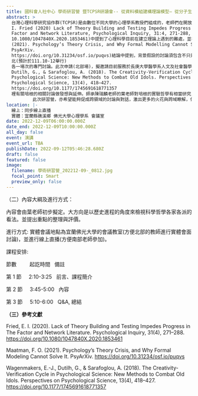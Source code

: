 ```yaml
---
title: 國科會人社中心 學術研習營 暨TCPSR研讀會-- 從資料模組建構理論模型— 從分子生物學實作談起
abstract: >
  台灣心理科學研究協作群(TCPSR)是由數位不同大學的心理學系教授們組成的，老師們在開放科學相關議題上有相似的理念，希望可以提高台灣心理學界對於開放科學的關注。近年心理學界也是不少學者提出的議題，並提出經典實驗無法重現的危機，TCPSR的老師們面對這樣的問題，希望透過建立平台、講座推廣開放科學的理念和實踐。近期TCPSR的老師們讀書會的文本(Eiko
  I. Fried (2020) Lack of Theory Building and Testing Impedes Progress in The
  Factor and Network Literature, Psychological Inquiry, 31:4, 271-288, DOI:
  10.1080/1047840X.2020.1853461)中提到了心理科學目前在建立理論上遇到的難處，並在參考的文章(Maatman, F. O.
  (2021). Psychology’s Theory Crisis, and Why Formal Modelling Cannot Solve It.
  PsyArXiv.
  https://doi.org/10.31234/osf.io/puqvs)結論中提到，背景假設的討論須包含不只是理論，還有哲學。經過讀書會的討論，大家對於科學哲學的理論建立感到很有興趣，希望更了解科學哲學。繼本學期(111.3-6)進行了成大歷史系區曣中老師及中正哲學系陳瑞麟老師的演講後，學員們仍意猶未盡，希望藉由繼續邀請更多相關背景的老師來加入討論。因此此次希望能藉由人社中心補助研習營的方式，進行南(預計於112.2-4舉行)
  北(預計於111.10-12舉行)
  各一場次的專門討論。此次申請(北部場)，擬邀請目前服務於長庚大學醫學系人文及社會醫學科的葉筱凡助理教授，針對參考文獻中Wagenmakers, E.-J.,
  Dutilh, G., & Sarafoglou, A. (2018). The Creativity-Verification Cycle in
  Psychological Science: New Methods to Combat Old Idols. Perspectives on
  Psychological Science, 13(4), 418–427.
  https://doi.org/10.1177/1745691618771357
  裡有關培根的相關討論做發想與延伸。師承陳瑞麟老師的葉老師對培根的實驗哲學有相當研究，並也對各領域內的相關科學哲學討論多所涉獵，故能對心理學界的理論及重複危機提出其個人的獨到見解。
          此次研習營，亦希望能夠促成跨領域的討論與對話，激出更多的火花與跨域瞭解，俾利未來對彼此及增進對自我領域(長處與不足之處)的瞭解，從不同的角度提出不同規模的解方或行動方案。
location: |-
  線上：同步線上直播
  實體：宜蘭縣礁溪鄉 佛光大學心理學系 會議室  
date: 2022-12-09T06:00:00.000Z
date_end: 2022-12-09T10:00:00.000Z
all_day: false
event: 演講
event_url: TBA
publishDate: 2022-09-12T05:46:28.680Z
draft: false
featured: false
image:
  filename: 學術研習營_202212-09-_0812.jpg
  focal_point: Smart
  preview_only: false
---
```

（二）內容大綱及進行方式：

內容會由葉老師初步擬定。大方向是以歷史進程的角度來檢視科學哲學各家各派的看法。並提出重點的整理與評價。

進行方式: 實體會議地點為宜蘭佛光大學的會議教室(方便北部的教師進行實體會面討論)，並進行線上直播(方便南部老師參加)。

課程安排:

節數         起訖時間   備註

第 1 節     2:10-3:25   前言、課程簡介

第 2 節     3:45-5:00   內容

第 3 節     5:10-6:00   Q&A, 總結

**（三）參考文獻**

Fried, E. I. (2020). Lack of Theory Building and Testing Impedes Progress in The Factor and Network Literature. Psychological Inquiry, 31(4), 271–288. <https://doi.org/10.1080/1047840X.2020.1853461>

Maatman, F. O. (2021). Psychology’s Theory Crisis, and Why Formal Modeling Cannot Solve It. PsyArXiv. <https://doi.org/10.31234/osf.io/puqvs>

Wagenmakers, E.-J., Dutilh, G., & Sarafoglou, A. (2018). The Creativity-Verification Cycle in Psychological Science: New Methods to Combat Old Idols. Perspectives on Psychological Science, 13(4), 418–427. <https://doi.org/10.1177/1745691618771357>